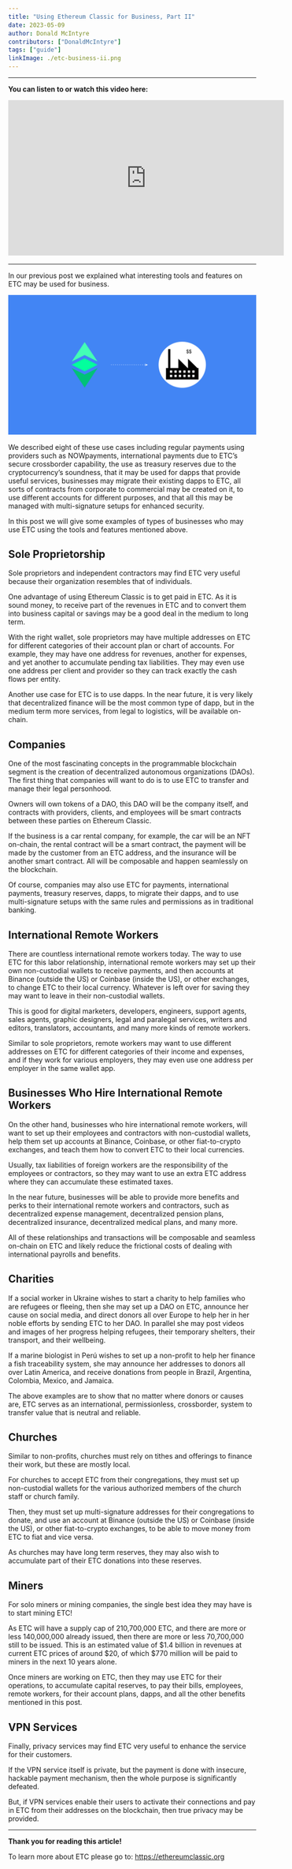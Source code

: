 ```yaml
---
title: "Using Ethereum Classic for Business, Part II"
date: 2023-05-09
author: Donald McIntyre
contributors: ["DonaldMcIntyre"]
tags: ["guide"]
linkImage: ./etc-business-ii.png
---
```


---
**You can listen to or watch this video here:**

<iframe width="560" height="315" src="https://www.youtube.com/embed/yFpzH7UyijA" title="YouTube video player" frameborder="0" allow="accelerometer; autoplay; clipboard-write; encrypted-media; gyroscope; picture-in-picture; web-share" allowfullscreen></iframe>

---

In our previous post we explained what interesting tools and features on ETC may be used for business. 

![ETC for business.](./etc-business-ii.png)

We described eight of these use cases including regular payments using providers such as NOWpayments, international payments due to ETC’s secure crossborder capability, the use as treasury reserves due to the cryptocurrency’s soundness, that it may be used for dapps that provide useful services, businesses may migrate their existing dapps to ETC, all sorts of contracts from corporate to commercial may be created on it, to use different accounts for different purposes, and that all this may be managed with multi-signature setups for enhanced security. 

In this post we will give some examples of types of businesses who may use ETC using the tools and features mentioned above.

## Sole Proprietorship

Sole proprietors and independent contractors may find ETC very useful because their organization resembles that of individuals. 

One advantage of using Ethereum Classic is to get paid in ETC. As it is sound money, to receive part of the revenues in ETC and to convert them into business capital or savings may be a good deal in the medium to long term.

With the right wallet, sole proprietors may have multiple addresses on ETC for different categories of their account plan or chart of accounts. For example, they may have one address for revenues, another for expenses, and yet another to accumulate pending tax liabilities. They may even use one address per client and provider so they can track exactly the cash flows per entity. 

Another use case for ETC is to use dapps. In the near future, it is very likely that decentralized finance will be the most common type of dapp, but in the medium term more services, from legal to logistics, will be available on-chain.

## Companies

One of the most fascinating concepts in the programmable blockchain segment is the creation of decentralized autonomous organizations (DAOs). The first thing that companies will want to do is to use ETC to transfer and manage their legal personhood.

Owners will own tokens of a DAO, this DAO will be the company itself, and contracts with providers, clients, and employees will be smart contracts between these parties on Ethereum Classic.

If the business is a car rental company, for example, the car will be an NFT on-chain, the rental contract will be a smart contract, the payment will be made by the customer from an ETC address, and the insurance will be another smart contract. All will be composable and happen seamlessly on the blockchain.

Of course, companies may also use ETC for payments, international payments, treasury reserves, dapps, to migrate their dapps, and to use multi-signature setups with the same rules and permissions as in traditional banking.

## International Remote Workers

There are countless international remote workers today. The way to use ETC for this labor relationship, international remote workers may set up their own non-custodial wallets to receive payments, and then accounts at Binance (outside the US) or Coinbase (inside the US), or other exchanges, to change ETC to their local currency. Whatever is left over for saving they may want to leave in their non-custodial wallets.

This is good for digital marketers, developers, engineers, support agents, sales agents, graphic designers, legal and paralegal services, writers and editors, translators, accountants, and many more kinds of remote workers.

Similar to sole proprietors, remote workers may want to use different addresses on ETC for different categories of their income and expenses, and if they work for various employers, they may even use one address per employer in the same wallet app.

## Businesses Who Hire International Remote Workers

On the other hand, businesses who hire international remote workers, will want to set up their employees and contractors with non-custodial wallets, help them set up accounts at Binance, Coinbase, or other fiat-to-crypto exchanges, and teach them how to convert ETC to their local currencies.

Usually, tax liabilities of foreign workers are the responsibility of the employees or contractors, so they may want to use an extra ETC address where they can accumulate these estimated taxes.

In the near future, businesses will be able to provide more benefits and perks to their international remote workers and contractors, such as decentralized expense management, decentralized pension plans, decentralized insurance, decentralized medical plans, and many more.

All of these relationships and transactions will be composable and seamless on-chain on ETC and likely reduce the frictional costs of dealing with international payrolls and benefits.

## Charities

If a social worker in Ukraine wishes to start a charity to help families who are refugees or fleeing, then she may set up a DAO on ETC, announce her cause on social media, and direct donors all over Europe to help her in her noble efforts by sending ETC to her DAO. In parallel she may post videos and images of her progress helping refugees, their temporary shelters, their transport, and their wellbeing.

If a marine biologist in Perú wishes to set up a non-profit to help her finance a fish traceability system, she may announce her addresses to donors all over Latin America, and receive donations from people in Brazil, Argentina, Colombia, Mexico, and Jamaica.

The above examples are to show that no matter where donors or causes are, ETC serves as an international, permissionless, crossborder, system to transfer value that is neutral and reliable.

## Churches

Similar to non-profits, churches must rely on tithes and offerings to finance their work, but these are mostly local.

For churches to accept ETC from their congregations, they must set up non-custodial wallets for the various authorized members of the church staff or church family. 

Then, they must set up multi-signature addresses for their congregations to donate, and use an account at Binance (outside the US) or Coinbase (inside the US), or other fiat-to-crypto exchanges, to be able to move money from ETC to fiat and vice versa.

As churches may have long term reserves, they may also wish to accumulate part of their ETC donations into these reserves.

## Miners

For solo miners or mining companies, the single best idea they may have is to start mining ETC!

As ETC will have a supply cap of 210,700,000 ETC, and there are more or less 140,000,000 already issued, then there are more or less 70,700,000 still to be issued. This is an estimated value of $1.4 billion in revenues at current ETC prices of around $20, of which $770 million will be paid to miners in the next 10 years alone.

Once miners are working on ETC, then they may use ETC for their operations, to accumulate capital reserves, to pay their bills, employees, remote workers, for their account plans, dapps, and all the other benefits mentioned in this post.

## VPN Services

Finally, privacy services may find ETC very useful to enhance the service for their customers.

If the VPN service itself is private, but the payment is done with insecure, hackable payment mechanism, then the whole purpose is significantly defeated.

But, if VPN services enable their users to activate their connections and pay in ETC from their addresses on the blockchain, then true privacy may be provided.

---

**Thank you for reading this article!**

To learn more about ETC please go to: https://ethereumclassic.org
